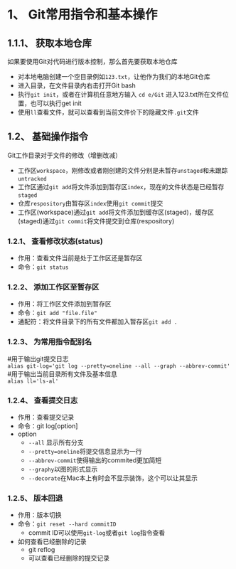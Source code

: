  # 1、 Git常用指令和基本操作
 ## 1.1.1、 获取本地仓库
如果要使用Git对代码进行版本控制，那么首先要获取本地仓库
* 对本地电脑创建一个空目录例如`123.txt`，让他作为我们的本地Git仓库
* 进入目录，在文件目录内右击打开Git bash
* 执行`git init`，或者在计算机任意地方输入 `cd e/Git`  进入123.txt所在文件位置，也可以执行get init
* 使用`ll`查看文件，就可以查看到当前文件价下的隐藏文件`.git`文件

## 1.2、 基础操作指令
Git工作目录对于文件的修改（增删改减）
* 工作区`workspace`，刚修改或者刚创建的文件分别是未暂存`unstaged`和未跟踪`untracked`
* 工作区通过`git add`将文件添加到暂存区`index`，现在的文件状态是已经暂存`staged`
* 仓库`respository`由暂存区`index`使用`git commit`提交
* 工作区(workspace)通过`git add`将文件添加到缓存区(staged)，缓存区(staged)通过`git commit`将文件提交到仓库(respository) 

### 1.2.1、 查看修改状态(status)
* 作用：查看文件当前是处于工作区还是暂存区
* 命令：`git status`

### 1.2.2、 添加工作区至暂存区
* 作用：将工作区文件添加到暂存区
* 命令：`git add "file.file"`
 * 通配符：将文件目录下的所有文件都加入暂存区`git add .`

### 1.2.3、 为常用指令配别名
#用于输出git提交日志</br>
`alias git-log='git log --pretty=oneline --all --graph --abbrev-commit'`</br>
#用于输出当前目录所有文件及基本信息</br>
`alias ll='ls-al'`</br>

### 1.2.4、 查看提交日志
* 作用：查看提交记录
* 命令：git log[option]
 * option
   * `--all` 显示所有分支
   * `--pretty=oneline`将提交信息显示为一行
   * `--abbrev-commit`使得输出的commited更加简短
   * `--graphy`以图的形式显示
   * `--decorate`在Mac本上有时会不显示装饰，这个可以让其显示

### 1.2.5、 版本回退
*  作用：版本切换
*  命令：`git reset --hard commitID`
   * commit  ID可以使用`git-log`或者`git log`指令查看 
* 如何查看已经删除的记录
   * git reflog
   * 可以查看已经删除的提交记录





